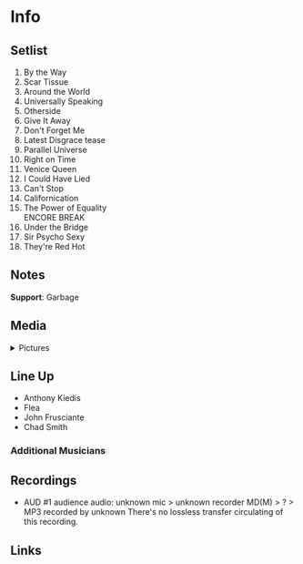# Info

## Setlist

1. By the Way
2. Scar Tissue
3. Around the World
4. Universally Speaking
5. Otherside
6. Give It Away
7. Don't Forget Me
8. Latest Disgrace tease
9. Parallel Universe
10. Right on Time
11. Venice Queen
12. I Could Have Lied
13. Can't Stop
14. Californication
15. The Power of Equality
<br>ENCORE BREAK
16. Under the Bridge
17. Sir Psycho Sexy
18. They're Red Hot

## Notes

**Support**: Garbage

## Media 

<details>
  <summary>Pictures</summary>
  <!--<img alt="Setlist" title="Setlist" src="_.jpg" height="200" />
  <img alt="Ticket" title="Ticket" src="_.jpg" height="200" />
  <img alt="Flyer" title="Flyer" src="_.jpg" height="200" />
  <img alt="Clipping" title="Clipping" src="_.jpg" height="200" />-->
</details>

## Line Up

* Anthony Kiedis
* Flea
* John Frusciante
* Chad Smith

### Additional Musicians

## Recordings

* AUD #1 audience audio: unknown mic > unknown recorder MD(M) > ? > MP3 recorded by unknown There's no lossless transfer circulating of this recording.

## Links